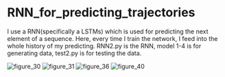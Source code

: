 # RNN_for_predicting_trajectories
I use a RNN(specifically a LSTMs) which is used for predicting the next element of a sequence. Here, every time I train the network, I feed into the whole history of my predicting. 
RNN2.py is the RNN,
model 1-4 is for generating data,
test2.py is for testing the data.

![figure_30](https://user-images.githubusercontent.com/33276780/43345283-d89a2d38-91ba-11e8-8d94-894375a0e358.png)
![figure_31](https://user-images.githubusercontent.com/33276780/43345287-db9a96c6-91ba-11e8-8a44-16ebdbc8dc6d.png)
![figure_36](https://user-images.githubusercontent.com/33276780/43345288-de1911ac-91ba-11e8-8d24-db1b992af21a.png)
![figure_40](https://user-images.githubusercontent.com/33276780/43345293-e1787432-91ba-11e8-8dd8-8686420045c5.png)
